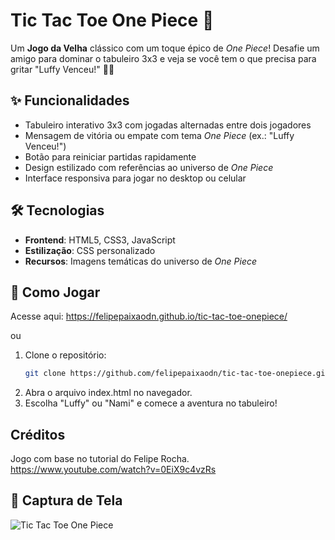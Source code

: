 # Tic Tac Toe One Piece 🎩

Um **Jogo da Velha** clássico com um toque épico de *One Piece*! Desafie um amigo para dominar o tabuleiro 3x3 e veja se você tem o que precisa para gritar "Luffy Venceu!" 🏴‍☠️

## ✨ Funcionalidades
- Tabuleiro interativo 3x3 com jogadas alternadas entre dois jogadores
- Mensagem de vitória ou empate com tema *One Piece* (ex.: "Luffy Venceu!")
- Botão para reiniciar partidas rapidamente
- Design estilizado com referências ao universo de *One Piece*
- Interface responsiva para jogar no desktop ou celular

## 🛠 Tecnologias
- **Frontend**: HTML5, CSS3, JavaScript
- **Estilização**: CSS personalizado
- **Recursos**: Imagens temáticas do universo de *One Piece*

## 🚀 Como Jogar
Acesse aqui: https://felipepaixaodn.github.io/tic-tac-toe-onepiece/

ou

1. Clone o repositório:
   ```bash
   git clone https://github.com/felipepaixaodn/tic-tac-toe-onepiece.git
2. Abra o arquivo index.html no navegador.
3. Escolha "Luffy" ou "Nami" e comece a aventura no tabuleiro!

## Créditos
Jogo com base no tutorial do Felipe Rocha.
https://www.youtube.com/watch?v=0EiX9c4vzRs


## 📸 Captura de Tela
![Tic Tac Toe One Piece](screenshot.png)
